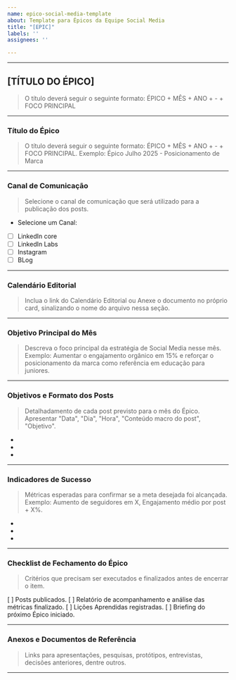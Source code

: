 ```yaml
---
name: epico-social-media-template
about: Template para Épicos da Equipe Social Media
title: "[EPIC]"
labels: ''
assignees: ''

---
```


---

## [TÍTULO DO ÉPICO]
> O título deverá seguir o seguinte formato: ÉPICO + MÊS + ANO + - + FOCO PRINCIPAL

---

### Título do Épico
> O título deverá seguir o seguinte formato: ÉPICO + MÊS + ANO + - + FOCO PRINCIPAL.
> Exemplo: Épico Julho 2025 - Posicionamento de Marca
________________________________________________________________________________________________________

### Canal de Comunicação
> Selecione o canal de comunicação que será utilizado para a publicação dos posts.   

* Selecione um Canal:
- [ ] LinkedIn core
- [ ] LinkedIn Labs
- [ ] Instagram
- [ ] BLog
________________________________________________________________________________________________________

### Calendário Editorial
> Inclua o link do Calendário Editorial ou Anexe o documento no próprio card, sinalizando o nome do arquivo nessa seção.
________________________________________________________________________________________________________

### Objetivo Principal do Mês
> Descreva o foco principal da estratégia de Social Media nesse mês.
> Exemplo: Aumentar o engajamento orgânico em 15% e reforçar o posicionamento da marca como referência em educação para juniores.
________________________________________________________________________________________________________

### Objetivos e Formato dos Posts
> Detalhadamento de cada post previsto para o mês do Épico.
> Apresentar "Data", "Dia", "Hora", "Conteúdo macro do post", "Objetivo".

-
-
-
________________________________________________________________________________________________________

### Indicadores de Sucesso  
> Métricas esperadas para confirmar se a meta desejada foi alcançada.
> Exemplo: Aumento de seguidores em X, Engajamento médio por post + X%.

-
-
-
________________________________________________________________________________________________________

### Checklist de Fechamento do Épico
> Critérios que precisam ser executados e finalizados antes de encerrar o item.

[  ] Posts publicados.
[  ] Relatório de acompanhamento e análise das métricas finalizado.
[  ] Lições Aprendidas registradas.
[  ] Briefing do próximo Épico iniciado.
____________________________________________________________________________

### Anexos e Documentos de Referência
> Links para apresentações, pesquisas, protótipos, entrevistas, decisões anteriores, dentre outros.
________________________________________________________________________________________________________
